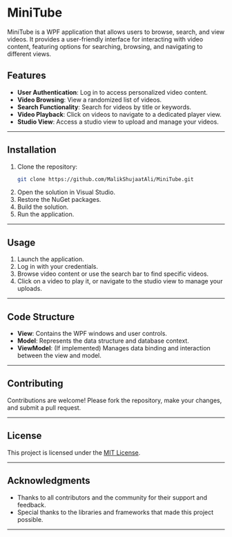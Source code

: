 # MiniTube  

MiniTube is a WPF application that allows users to browse, search, and view videos. It provides a user-friendly interface for interacting with video content, featuring options for searching, browsing, and navigating to different views.  

## Features  

- **User Authentication**: Log in to access personalized video content.  
- **Video Browsing**: View a randomized list of videos.  
- **Search Functionality**: Search for videos by title or keywords.  
- **Video Playback**: Click on videos to navigate to a dedicated player view.  
- **Studio View**: Access a studio view to upload and manage your videos.  

---

## Installation  

1. Clone the repository:  
   ```bash  
   git clone https://github.com/MalikShujaatAli/MiniTube.git  
   ```  
2. Open the solution in Visual Studio.  
3. Restore the NuGet packages.  
4. Build the solution.  
5. Run the application.  

---

## Usage  

1. Launch the application.  
2. Log in with your credentials.  
3. Browse video content or use the search bar to find specific videos.  
4. Click on a video to play it, or navigate to the studio view to manage your uploads.  

---

## Code Structure  

- **View**: Contains the WPF windows and user controls.  
- **Model**: Represents the data structure and database context.  
- **ViewModel**: (If implemented) Manages data binding and interaction between the view and model.  

---

## Contributing  

Contributions are welcome! Please fork the repository, make your changes, and submit a pull request.  

---

## License  

This project is licensed under the [MIT License](LICENSE).  

---

## Acknowledgments  

- Thanks to all contributors and the community for their support and feedback.  
- Special thanks to the libraries and frameworks that made this project possible.  

--- 


